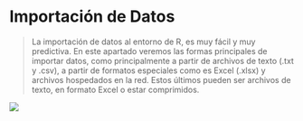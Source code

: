 # Importación de Datos

> La importación de datos al entorno de R, es muy fácil y muy predictiva. 
En este apartado veremos las formas principales de importar datos, como principalmente a partir de archivos de texto (.txt y .csv), a partir de formatos especiales como es Excel (.xlsx) y archivos hospedados en la red. Estos últimos pueden ser archivos de texto, en formato Excel o estar comprimidos.

![](https://theme4press.com/wp-content/uploads/2015/11/featured-large-import.jpg)  

